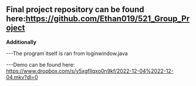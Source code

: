 ## **Final project repository can be found here**:https://github.com/Ethan019/521_Group_Project

**Additionally**

---The program itself is ran from loginwindow.java

---Demo can be found here: https://www.dropbox.com/s/y5xgfllqxo0n9kf/2022-12-04%2022-12-04.mkv?dl=0

